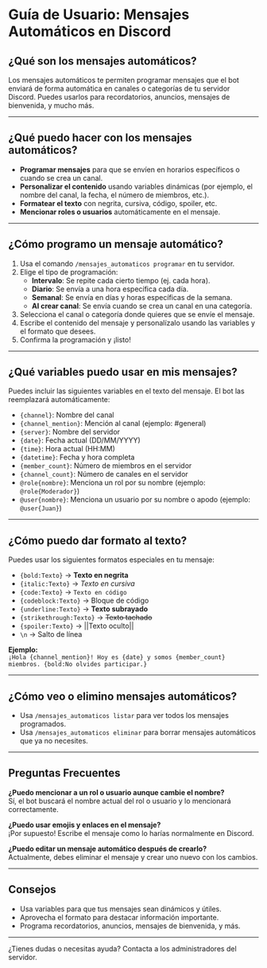 
# Guía de Usuario: Mensajes Automáticos en Discord

## ¿Qué son los mensajes automáticos?

Los mensajes automáticos te permiten programar mensajes que el bot enviará de forma automática en canales o categorías de tu servidor Discord. Puedes usarlos para recordatorios, anuncios, mensajes de bienvenida, y mucho más.

---

## ¿Qué puedo hacer con los mensajes automáticos?

- **Programar mensajes** para que se envíen en horarios específicos o cuando se crea un canal.
- **Personalizar el contenido** usando variables dinámicas (por ejemplo, el nombre del canal, la fecha, el número de miembros, etc.).
- **Formatear el texto** con negrita, cursiva, código, spoiler, etc.
- **Mencionar roles o usuarios** automáticamente en el mensaje.

---

## ¿Cómo programo un mensaje automático?

1. Usa el comando `/mensajes_automaticos programar` en tu servidor.
2. Elige el tipo de programación:
   - **Intervalo**: Se repite cada cierto tiempo (ej. cada hora).
   - **Diario**: Se envía a una hora específica cada día.
   - **Semanal**: Se envía en días y horas específicas de la semana.
   - **Al crear canal**: Se envía cuando se crea un canal en una categoría.
3. Selecciona el canal o categoría donde quieres que se envíe el mensaje.
4. Escribe el contenido del mensaje y personalízalo usando las variables y el formato que desees.
5. Confirma la programación y ¡listo!

---

## ¿Qué variables puedo usar en mis mensajes?

Puedes incluir las siguientes variables en el texto del mensaje. El bot las reemplazará automáticamente:

- `{channel}`: Nombre del canal
- `{channel_mention}`: Mención al canal (ejemplo: #general)
- `{server}`: Nombre del servidor
- `{date}`: Fecha actual (DD/MM/YYYY)
- `{time}`: Hora actual (HH:MM)
- `{datetime}`: Fecha y hora completa
- `{member_count}`: Número de miembros en el servidor
- `{channel_count}`: Número de canales en el servidor
- `@role{nombre}`: Menciona un rol por su nombre (ejemplo: `@role{Moderador}`)
- `@user{nombre}`: Menciona un usuario por su nombre o apodo (ejemplo: `@user{Juan}`)

---

## ¿Cómo puedo dar formato al texto?

Puedes usar los siguientes formatos especiales en tu mensaje:

- `{bold:Texto}` → **Texto en negrita**
- `{italic:Texto}` → *Texto en cursiva*
- `{code:Texto}` → `Texto en código`
- `{codeblock:Texto}` → Bloque de código
- `{underline:Texto}` → __Texto subrayado__
- `{strikethrough:Texto}` → ~~Texto tachado~~
- `{spoiler:Texto}` → ||Texto oculto||
- `\n` → Salto de línea

**Ejemplo:**  
`¡Hola {channel_mention}! Hoy es {date} y somos {member_count} miembros. {bold:No olvides participar.}`

---

## ¿Cómo veo o elimino mensajes automáticos?

- Usa `/mensajes_automaticos listar` para ver todos los mensajes programados.
- Usa `/mensajes_automaticos eliminar` para borrar mensajes automáticos que ya no necesites.

---

## Preguntas Frecuentes

**¿Puedo mencionar a un rol o usuario aunque cambie el nombre?**  
Sí, el bot buscará el nombre actual del rol o usuario y lo mencionará correctamente.

**¿Puedo usar emojis y enlaces en el mensaje?**  
¡Por supuesto! Escribe el mensaje como lo harías normalmente en Discord.

**¿Puedo editar un mensaje automático después de crearlo?**  
Actualmente, debes eliminar el mensaje y crear uno nuevo con los cambios.

---

## Consejos

- Usa variables para que tus mensajes sean dinámicos y útiles.
- Aprovecha el formato para destacar información importante.
- Programa recordatorios, anuncios, mensajes de bienvenida, y más.

---

¿Tienes dudas o necesitas ayuda? Contacta a los administradores del servidor.
